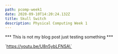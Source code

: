 ```yaml
---
path: pcomp-week1
date: 2020-09-10T14:20:24.132Z
title: Skull Switch
description: Physical Computing Week 1
---
```

*** This is not my blog post just testing something ***



\`https://youtu.be/U8n5ybLFNSA\`